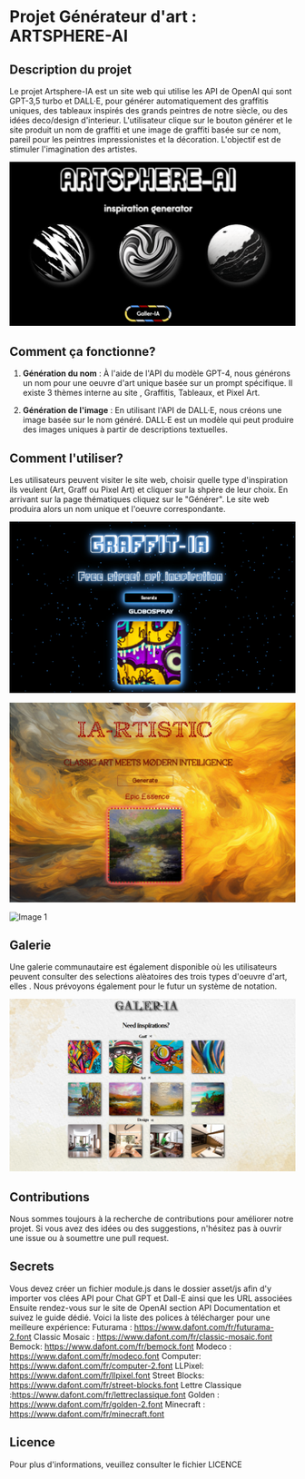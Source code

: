 # Projet Générateur d'art : ARTSPHERE-AI

## Description du projet

Le projet Artsphere-IA est un site web qui utilise les API de OpenAI qui sont GPT-3,5 turbo et DALL·E, pour générer automatiquement des graffitis uniques, des tableaux inspirés des grands peintres de notre siècle, ou des idées deco/design d'interieur. L'utilisateur clique sur le bouton générer et le site produit un nom de graffiti et une image de graffiti basée sur ce nom, pareil pour les peintres impressionistes et la décoration.
L'objectif est de stimuler l'imagination des artistes.

![Image 1](/src/asset/img/hp.PNG)

## Comment ça fonctionne?

1. **Génération du nom** : À l'aide de l'API du modèle GPT-4, nous générons un nom pour une oeuvre d'art unique basée sur un prompt spécifique. Il existe 3 thèmes interne au site , Graffitis, Tableaux, et Pixel Art.

2. **Génération de l'image** : En utilisant l'API de DALL·E, nous créons une image basée sur le nom généré. DALL·E est un modèle qui peut produire des images uniques à partir de descriptions textuelles.

## Comment l'utiliser?

Les utilisateurs peuvent visiter le site web, choisir quelle type d'inspiration ils veulent (Art, Graff ou Pixel Art) et cliquer sur la shpère de leur choix. En arrivant sur la page thématiques cliquez sur le "Générer". Le site web produira alors un nom unique et l'oeuvre correspondante.

![Image 1](/src/asset/img/graff.PNG)

![Image 1](/src/asset/img/art.PNG)

![Image 1](/src/asset/img/pixel.PNG)

## Galerie

 Une galerie communautaire est également disponible où les utilisateurs peuvent consulter des selections alèatoires des trois types d'oeuvre d'art, elles . Nous prévoyons également pour le futur un système de notation.

![Image 1](/src/asset/img/gallerie.PNG)
## Contributions

Nous sommes toujours à la recherche de contributions pour améliorer notre projet. Si vous avez des idées ou des suggestions, n'hésitez pas à ouvrir une issue ou à soumettre une pull request.


## Secrets

Vous devez créer un fichier module.js dans le dossier asset/js afin d'y importer vos clées API pour Chat GPT et Dall-E ainsi que les URL associées
Ensuite rendez-vous sur le site de OpenAI section API Documentation et suivez le guide dédié.
Voici la liste des polices à télécharger pour une meilleure expérience:
Futurama : https://www.dafont.com/fr/futurama-2.font
Classic Mosaic : https://www.dafont.com/fr/classic-mosaic.font
Bemock: https://www.dafont.com/fr/bemock.font
Modeco : https://www.dafont.com/fr/modeco.font
Computer: https://www.dafont.com/fr/computer-2.font
LLPixel: https://www.dafont.com/fr/llpixel.font
Street Blocks: https://www.dafont.com/fr/street-blocks.font
Lettre Classique :https://www.dafont.com/fr/lettreclassique.font
Golden : https://www.dafont.com/fr/golden-2.font
Minecraft : https://www.dafont.com/fr/minecraft.font

## Licence

Pour plus d'informations, veuillez consulter le fichier LICENCE
